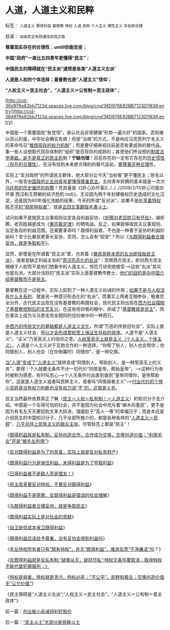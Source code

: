 # 人道，人道主义和民粹

标签： `人道主义` `既得利益` `基督教` `特权` `人道` `民粹` `个人主义` `理性主义` `存在即合理` 

目录： `自由民主宪政通往奴役之路`

**尊重现实存在的合理性**；**untill你能改变**；

**中国“政府”一直比五四青年更懂得“民主”**；

**中国民主的障碍就在“民主派”通常是各类“人道主义左派**”

**人道是人权的个体选择；基督教也是“人道主义”信仰；**

**“人权主义＝民主社会”，“人道主义＝公有制＝君主政体”**；

[http://cid-36d976e82bb7123d.spaces.live.com/blog/cns!36D976E82BB7123D!1836.entry](http://cid-36d976e82bb7123d.spaces.live.com/blog/cns!36D976E82BB7123D!1836.entry)

中国是一个需要国民“有觉悟”，承认社会非常健康“形势一遍大好”的国家。否则难以否认的是，中华社会确实有病！但是“治病”的方式，不是响应马克思列宁毛主义的革命号召“[推倒现存的权力机制](../../../2010/7/31/法律的内涵是实在法，核心是执行能力.md)”；而是要仔细审视目前是否有更成熟的替代品，象一些人设想取代现存体制的“组织”是否现存的成熟的；甚至他们所设想的[制度法学基础，是不是真正的民主机](../../../2010/8/1/人权法学并不关心“正义”;美国人权法则和枪械管制.md)制？**宁缺勿错**！目前存在的一定有它存在的[历史惯性（存在的合理性）](../../../2010/3/13/历史惯性耗尽文明才能“升级”.md)，在没有找到未来更合理的的替代品前，[要尊重这种合理](../../../2010/5/27/社会趋势，存在即合理.md)性。

实际上“反对政府”的所谓民主群体，绝大部分比今天“当权者”更不懂民主；除毛以外，一般言[中国政府比五四青年更懂得尊重民主](../../../2010/9/15/民主就是民生！天生就是柴米油盐.md)。五四青年折腾的基本就是一次次[乌托邦的历史循环的折腾](http://hi.baidu.com/darthchn/blog/item/5a399c2cbd9c283a359bf742.html)！充其量是《[好心办坏事](../../../2009/2/11/好心可能办坏事 西汉和王莽朝的经济危机.md)》。无论因为两千年封建极权历史造成的文化沉淀，还是因为60年强化洗脑的结果，今天的所谓“反对派”，如果不是[吃享着特权鸣不平的“弱势特权者”](../../../2010/9/14/特权不能反？反蜱虫就是反人类？.md)，就是[五四文革翻版毛类斗士](http://cid-36d976e82bb7123d.spaces.live.com/blog/cns!36D976E82BB7123D!1822.entry)。

试问如果不是按民主议事规则议定各自利益妥协，《[折腾对老百姓只有坏处](../../../2009/2/9/人权经济学之“黄宗羲定律”.md)》，越折腾，老百姓越是成为《[黄宗羲定律](../../../2009/2/9/人权经济学之“黄宗羲定律”.md)》的牺牲品。反之，如果能够按民主议事规则，议定各自的利益范围，还需要革命吗？既得利益者，不也是一种善于妥协的利益阶层吗？至少比暴民更善长妥协，否则，怎么会有“招安”？所以《[与既得利益者合理妥协，就是争取和平](../../../2009/2/28/与既得利益者合理妥协，就是争取和平.md)》。

显然，即使是在所谓着“民主派”里，也夹着《[暴民民粹本质的左派即怪胎民主派](http://hi.baidu.com/darthchn/blog/item/0c1a63b59081627a8bd4b2bc.html)》，或者是缺乏利益主张的“[意识形态化的右派](../../../2010/8/16/“自已作主了”！这就是民主！.md)”：崇拜西方民主，却对西方民主根植于人权而不是他们想象中的人道主义，惊恐万状拒绝接受——>这些“右派”其实也是左派。大部分活跃的“民主派”实际上是基督教传教士，[他们的目的是向中国介绍基督教而不是民主](../../../2009/6/14/西教信仰人士不应以传教为目的参与中国政治生活.md)。

基督教在这一过程中，实际上起到了一种人道主义劝诫的作用；[如果不是与人权没有什么关系的](../../../2010/5/18/为什么美国不会搞单边主义.md)，就是另一种意识形态化的“右派”。而事实上两者互相参杂，极难完全分开。古代民主出现在没有基督教的希腊社会，现代民主则出现在[西方社会摆脱了基督教控制后的文艺复兴](../../../2010/6/1/资本积累阻碍工业革命！有大众需求，才有工业革命！.md)，在这些信仰者的眼中，却成了“[基督教就是民主](../../../2010/8/18/腐败和廉政的影响都被高估了；斯多葛没能拯救罗马.md)”，而在事实上成为与马恩毛完全相同的信仰者中的一种而已。

[中西方的传统文化的基础都是人道主义文化](../../../2010/5/13/东西方传统文化垃圾取长补短发挥余热.md)，所谓“万恶的传统旧社会”，实际上就是人道主义社会，[所以才会形成君权至上保证生存权的政体](../../../2010/8/17/民主未必进步;；“君权私有”是公有制的必然.md)。人道不是“人道主义”，“主义”乃至高无上的信仰之意。[人权至高无上就是主义（个人主义，个体主义）](../../../2009/6/12/民权，人权，民主权利和人道主义.md)，人道是个人主义对于互助合作的一种选择，“你帮了别人，别人也会帮你；你同情别人，别人也会（在你倒霉时）同情你”，是一种交换。

[当“人道”变成了“人道主义”](../../../2009/10/29/人道不是人权；人道主义和低人权社会的关系.md)就转变成“同情别人，帮助别人，是一种至高无上的义务”，那得！个人就要无条件不计一切代价“同情皇帝，帮助皇帝”，——>这种行为有时被称为感恩，有时叫忠心——>个人无条件付出直到直到“皇帝同情你，皇帝帮助你”。这就是人道主义或者叫民粹主义，或者叫“同情弱者主义”——>[付出代价的个体小百姓是没有权力判断也没有权力说“不”的，这就是义务](../../../2009/10/17/人权是经济学概念.md)。

民主当然最终依靠真正了解（[民主＝人权＝私有制！＝人道主义](../../../2009/11/23/生产力，工业革命和资本积累.md)）的知识分子去介绍。中国是一个左得可怕的社会，并不是因为社会中充斥着“麻木的愚民”，更不是因为有毛左天天要回到文革大跃进，饿瘦肚子“高人一等”的幸福日子；而是本应是介绍民主的中国知识分子，几乎全部所推介的，都是各种各样的“[人道主义＝民粹](../../../2009/9/24/为什么说民粹就是极左.md)”，[几乎总拌上民族主义的极左主张](http://blog.sina.com.cn/s/blog_5563a64d0100l65z.html)。尽管标签上都是“民主”！

《[既得利益就是私有制，妥协创造合作，合作成为交换，交换创造价值；“利用毛左”还是“被毛左利用”](http://cid-36d976e82bb7123d.spaces.live.com/blog/cns!36D976E82BB7123D!1269.entry)》

《[反对既得利益是为了均贫富，实际上就是反对私有财产](../../../2010/3/1/要均贫富后才能民主吗？.md)》

《[既得利益行为是保住利益，未得利益是为了夺取利益](../../../2009/8/29/利益期望决定社会立场行为.md)》

《[已得利益者不是敌人而是盟友！](../../../2009/8/28/已得利益者不是敌人而是盟友！.md)》

《[民主改革要反对特权，不要反对既得利益](../../../2009/8/28/对事勿对人，反特权不要专反“人”.md)》

《[既得利益不是原罪，反既得利益是错误的社会理解](../../../2009/8/28/反既得利益即“反利益可得”.md)》

《[与既得利益者合理妥协，就是争取民主](../../../2009/2/28/与既得利益者合理妥协，就是争取和平.md)》

《[既得利益实际上是对社会的贡献](../../../2007/9/8/国有资产和私有财产，政府托管的公共财产.md)》

《[自卫是低成本保卫既得利益](../../../2010/9/13/武力不适于扩张而适于自卫.md)》

《[既得利益应该给予尊重，没有妥协会得到利益吗](../../../2010/5/19/既得利益者与“统治者”全无关联.md)》

《[毛左特权所有者只有“既有特权”，并无“既得利益”，难道反而“干净廉洁”吗](../../../2010/9/17/最根本的腐败：国企父母离退子女顶替.md)？》

《[反既得利益就是反私有制;“疑罪从无，疑财尽私”;特权无条件要取消；取缔特权不能代替犯罪服刑；》](../../../2010/9/20/既得利益和私有制的“疑罪从无，疑财尽私”.md)

《[特权是弱者，特权就是贪污，特权必死；“不公平”，民粹和极左；交换创造价值无“公允价值”](../../../2010/9/20/特权是弱者；特权就是贪污；市场无“公允价值标准”.md)》

《民主障碍是“人道主义左派”;“人权主义＝民主社会”，“人道主义＝公有制＝君主政体”》

前一篇：[创业板小非减持利好股价](../../../2010/9/21/创业板小非减持利好股价.md)

后一篇：[“民主斗士”大部分是民粹斗士](../../../2010/9/21/“民主斗士”大部分是民粹斗士.md)